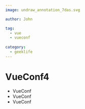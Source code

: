 ```yaml
---
image: undraw_annotation_7das.svg

author: John

tag:
  - vue 
  - vueconf
  
category:
  - geeklife
---
```


# VueConf4

- VueConf
- VueConf
- VueConf
